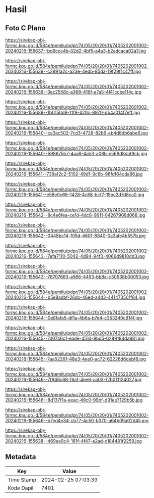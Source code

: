 # Hasil

## Foto C Plano

https://sirekap-obj-formc.kpu.go.id/584e/pemilu/pdpr/74/05/20/20/01/7405202001002-20240216-155637--bd9ccc4b-02d2-4bf5-a4a3-b2adcaca02a7.jpg

https://sirekap-obj-formc.kpu.go.id/584e/pemilu/pdpr/74/05/20/20/01/7405202001002-20240216-155639--c2891a2c-a23e-4edb-85da-19f29f1c47ff.jpg

https://sirekap-obj-formc.kpu.go.id/584e/pemilu/pdpr/74/05/20/20/01/7405202001002-20240216-155639--3ec2558c-a368-416f-a7a5-4f41ccbe114c.jpg

https://sirekap-obj-formc.kpu.go.id/584e/pemilu/pdpr/74/05/20/20/01/7405202001002-20240216-155639--1b0150d8-11f9-420c-8970-db4a014f7eff.jpg

https://sirekap-obj-formc.kpu.go.id/584e/pemilu/pdpr/74/05/20/20/01/7405202001002-20240216-155640--ca3ac502-7cd3-4728-82b6-ab4d8db6abe6.jpg

https://sirekap-obj-formc.kpu.go.id/584e/pemilu/pdpr/74/05/20/20/01/7405202001002-20240216-155640--598675b7-4aa6-4ab3-a08b-e569d8daf9cb.jpg

https://sirekap-obj-formc.kpu.go.id/584e/pemilu/pdpr/74/05/20/20/01/7405202001002-20240216-155641--739af2c2-5102-49d1-9c6b-96fdf64cda66.jpg

https://sirekap-obj-formc.kpu.go.id/584e/pemilu/pdpr/74/05/20/20/01/7405202001002-20240216-155641--e58e0c66-1428-4c88-bcf7-15bc2d7d8ca0.jpg

https://sirekap-obj-formc.kpu.go.id/584e/pemilu/pdpr/74/05/20/20/01/7405202001002-20240216-155642--8c4e6fea-ce1d-4dc8-9611-04267908d068.jpg

https://sirekap-obj-formc.kpu.go.id/584e/pemilu/pdpr/74/05/20/20/01/7405202001002-20240216-155642--0448bc14-f05d-4601-8840-0a3afe4b557b.jpg

https://sirekap-obj-formc.kpu.go.id/584e/pemilu/pdpr/74/05/20/20/01/7405202001002-20240216-155643--7efa7110-5042-4d94-94f3-4066d9810dd3.jpg

https://sirekap-obj-formc.kpu.go.id/584e/pemilu/pdpr/74/05/20/20/01/7405202001002-20240216-155643--78707683-a566-4453-bb8a-c30638b00053.jpg

https://sirekap-obj-formc.kpu.go.id/584e/pemilu/pdpr/74/05/20/20/01/7405202001002-20240216-155644--b5e8adbf-26dc-46ed-a4d3-441473501f84.jpg

https://sirekap-obj-formc.kpu.go.id/584e/pemilu/pdpr/74/05/20/20/01/7405202001002-20240216-155644--0e8fafa5-df1a-4b6a-b7e4-c353240c914f.jpg

https://sirekap-obj-formc.kpu.go.id/584e/pemilu/pdpr/74/05/20/20/01/7405202001002-20240216-155645--7d0746c1-eade-451d-9bd5-6289184da981.jpg

https://sirekap-obj-formc.kpu.go.id/584e/pemilu/pdpr/74/05/20/20/01/7405202001002-20240216-155645--7aa52261-48e3-4ee0-ac72-62226d6debf8.jpg

https://sirekap-obj-formc.kpu.go.id/584e/pemilu/pdpr/74/05/20/20/01/7405202001002-20240216-155646--7f946c68-f6af-4ee6-aa03-12b011124027.jpg

https://sirekap-obj-formc.kpu.go.id/584e/pemilu/pdpr/74/05/20/20/01/7405202001002-20240216-155646--8d137f1a-eeac-49c0-99bf-d91ee7129b5b.jpg

https://sirekap-obj-formc.kpu.go.id/584e/pemilu/pdpr/74/05/20/20/01/7405202001002-20240216-155646--b7ed4e34-cb77-4c50-b370-a64b09a02d45.jpg

https://sirekap-obj-formc.kpu.go.id/584e/pemilu/pdpr/74/05/20/20/01/7405202001002-20240216-155638--469ee9c4-161f-4f47-a2ad-c184481f2259.jpg


## Metadata

| Key        | Value               |
| ---------- | ------------------- |
| Time Stamp | 2024-02-25 07:03:39 |
| Kode Dapil | 7401                |



